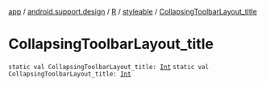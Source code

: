 [app](../../../index.md) / [android.support.design](../../index.md) / [R](../index.md) / [styleable](index.md) / [CollapsingToolbarLayout_title](./-collapsing-toolbar-layout_title.md)

# CollapsingToolbarLayout_title

`static val CollapsingToolbarLayout_title: `[`Int`](https://kotlinlang.org/api/latest/jvm/stdlib/kotlin/-int/index.html)
`static val CollapsingToolbarLayout_title: `[`Int`](https://kotlinlang.org/api/latest/jvm/stdlib/kotlin/-int/index.html)
